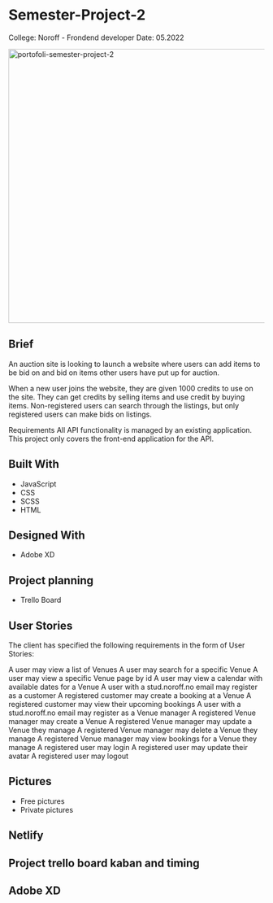 # Semester-Project-2

College: Noroff - Frondend developer
Date: 05.2022

<img width="539" alt="portofoli-semester-project-2" src="https://github.com/Gonlonge/Semester-Project-2/assets/89197537/0e2fb9c2-f9a3-49b0-b84b-b712e3c496bf">


## Brief
An auction site is looking to launch a website where users can add items to be bid on and bid on items other users have put up for auction.

When a new user joins the website, they are given 1000 credits to use on the site. They can get credits by selling items and use credit by buying items. Non-registered users can search through the listings, but only registered users can make bids on listings.

Requirements
All API functionality is managed by an existing application. This project only covers the front-end application for the API.




## Built With

- JavaScript
- CSS
- SCSS
- HTML

## Designed With

- Adobe XD

## Project planning

- Trello Board

## User Stories
The client has specified the following requirements in the form of User Stories:

A user may view a list of Venues
A user may search for a specific Venue
A user may view a specific Venue page by id
A user may view a calendar with available dates for a Venue
A user with a stud.noroff.no email may register as a customer
A registered customer may create a booking at a Venue
A registered customer may view their upcoming bookings
A user with a stud.noroff.no email may register as a Venue manager
A registered Venue manager may create a Venue
A registered Venue manager may update a Venue they manage
A registered Venue manager may delete a Venue they manage
A registered Venue manager may view bookings for a Venue they manage
A registered user may login
A registered user may update their avatar
A registered user may logout


## Pictures

- Free pictures
- Private pictures


## Netlify


## Project trello board kaban and timing


## Adobe XD


